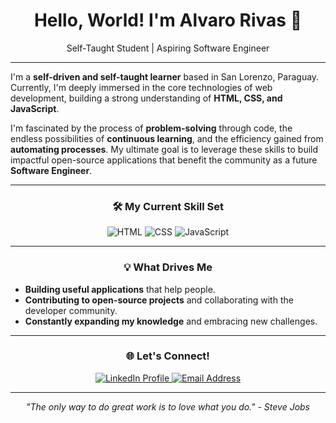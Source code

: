 <h1 align="center">Hello, World! I'm Alvaro Rivas 👋</h1>
<p align="center">Self-Taught Student | Aspiring Software Engineer</p>

<hr> <p>
  I'm a <b>self-driven and self-taught learner</b> based in San Lorenzo, Paraguay. Currently, I'm deeply immersed in the core technologies of web development, building a strong understanding of <b>HTML, CSS, and JavaScript</b>.
</p>
<p>
  I'm fascinated by the process of <b>problem-solving</b> through code, the endless possibilities of <b>continuous learning</b>, and the efficiency gained from <b>automating processes</b>. My ultimate goal is to leverage these skills to build impactful open-source applications that benefit the community as a future <b>Software Engineer</b>.
</p>

<hr> <h3 align="center">🛠️ My Current Skill Set</h3>
<p align="center">
  <img alt="HTML" src="https://img.shields.io/badge/HTML5-E34F26?style=for-the-badge&logo=html5&logoColor=white" />
  <img alt="CSS" src="https://img.shields.io/badge/CSS3-1572B6?style=for-the-badge&logo=css3&logoColor=white" />
  <img alt="JavaScript" src="https://img.shields.io/badge/JavaScript-F7DF1E?style=for-the-badge&logo=javascript&logoColor=black" />
</p>

<hr> <h3 align="center">💡 What Drives Me</h3>
<ul>
  <li><b>Building useful applications</b> that help people.</li>
  <li><b>Contributing to open-source projects</b> and collaborating with the developer community.</li>
  <li><b>Constantly expanding my knowledge</b> and embracing new challenges.</li>
</ul>

<hr> <h3 align="center">🌐 Let's Connect!</h3>
<p align="center">
  <a href="https://www.linkedin.com/in/alvaro-rivas-844939372/" target="_blank" title="Connect with me on LinkedIn">
    <img src="https://img.shields.io/badge/LinkedIn-0077B5?style=for-the-badge&logo=linkedin&logoColor=white" alt="LinkedIn Profile">
  </a>
  <a href="mailto:alvarorivasc14@gmail.com" title="Send me an email">
    <img src="https://img.shields.io/badge/Gmail-D14836?style=for-the-badge&logo=gmail&logoColor=white" alt="Email Address">
  </a>
</p>

<hr> <p align="center">
  <i>"The only way to do great work is to love what you do." - Steve Jobs</i>
</p>
